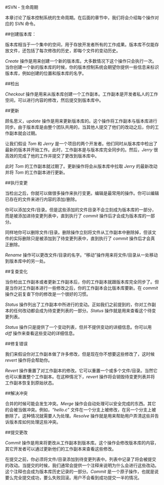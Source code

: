 #SVN - 生命周期

本章讨论了版本控制系统的生命周期。在后面的章节中，我们将会介绍每个操作对应的 SVN 命令。

##创建版本库：

版本库相当于一个集中的空间，用于存放开发者所有的工作成果。版本库不仅能存放文件，还包括了每次修改的历史，即每个文件的变动历史。

*Create* 操作是用来创建一个新的版本库。大多数情况下这个操作只会执行一次。当你创建一个新的版本库的时候，你的版本控制系统会期望你提供一些信息来标识版本库，例如创建的位置和版本库的名字。

##检出

*Checkout* 操作是用来从版本库创建一个工作副本。工作副本是开发者私人的工作空间，可以进行内容的修改，然后提交到版本库中。


##更新

顾名思义，*update* 操作是用来更新版本库的。这个操作将工作副本与版本库进行同步。由于版本库是由整个团队共用的，当其他人提交了他们的改动之后，你的工作副本就会过期。

让我们假设 *Tom* 和 *Jerry* 是一个项目的两个开发者。他们同时从版本库中检出了最新的版本并开始工作。此时，工作副本是与版本库完全同步的。然后，*Jerry* 很高效的完成了他的工作并提交了更改到版本库中。

此时 *Tom* 的工作副本就过期了。更新操作将会从版本库中拉取 *Jerry* 的最新改动并将 *Tom* 的工作副本进行更新。

##执行变更

当检出之后，你就可以做很多操作来执行变更。编辑是最常用的操作。你可以编辑已存在的文件来进行内容的添加/删除。

你可以添加文件/目录。但是这些添加的文件目录不会立刻成为版本库的一部分，而是被添加进待变更列表中，直到执行了 *commit* 操作后才会成为版本库的一部分。

同样地你可以删除文件/目录。删除操作立刻将文件从工作副本中删除掉，但该文件的实际删除只是被添加到了待变更列表中，直到执行了 *commit* 操作后才会真正删除。

*Rename* 操作可以更改文件/目录的名字。“移动”操作用来将文件/目录从一处移动到版本库中的另一处。


##复查变化

当你检出工作副本或者更新工作副本后，你的工作副本就跟版本库完全同步了。但是当你对工作副本进行一些修改之后，你的工作副本会比版本库要新。在 *commit* 操作之前复查下你的修改是一个很好的习惯。

*Status* 操作列出了工作副本中所进行的变动。正如我们之前提到的，你对工作副本的任何改动都会成为待变更列表的一部分。*Status* 操作就是用来查看这个待变更列表。

*Status* 操作只是提供了一个变动列表，但并不提供变动的详细信息。你可以用 *diff* 操作来查看这些变动的详细信息。

##修复错误

我们来假设你对工作副本做了许多修改，但是现在你不想要这些修改了，这时候 *revert* 操作将会帮助你。

*Revert* 操作重置了对工作副本的修改。它可以重置一个或多个文件/目录。当然它也可以重置整个工作副本。在这种情况下，*revert* 操作将会销毁待变更列表并将工作副本恢复到原始状态。

##解决冲突

合并的时候可能会发生冲突。*Merge* 操作会自动处理可以安全完成的东西。其它的会被当做冲突。例如，*“hello.c”* 文件在一个分支上被修改，在另一个分支上被删除了。这种情况就需要人为处理。*Resolve* 操作就是用来帮助用户弄清这些并告诉版本库如何处理这些冲突。

##提交更改

*Commit* 操作是用来将更改从工作副本到版本库。这个操作会修改版本库的内容，其它开发者可以通过更新他们的工作副本来查看这些修改。

在提交之前，你必须将文件/目录添加到待变更列表中。列表中记录了将会被提交的改动。当提交的时候，我们通常会提供一个注释来说明为什么会进行这些改动。这个注释也会成为版本库历史记录的一部分。*Commit* 是一个原子操作，也就是说要么完全提交成功，要么失败回滚。用户不会看到成功提交一半的情况。